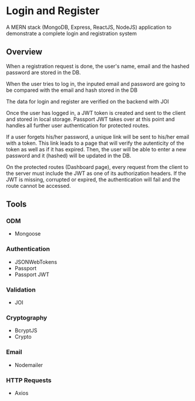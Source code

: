 # Login and Register

  A MERN stack (MongoDB, Express, ReactJS, NodeJS) application to demonstrate a complete login and registration system

## Overview
When a registration request is done, the user's name, email and the hashed password are stored in the DB.

When the user tries to log in, the inputed email and password are going to be compared with the email and hash stored in the DB

The data for login and register are verified on the backend with JOI

Once the user has logged in, a JWT token is created and sent to the client and stored in local storage. Passport JWT takes over at this point and handles all further user authentication for protected routes.

If a user forgets his/her password, a unique link will be sent to his/her email with a token. This link leads to a page that will verify the autenticity of the token as well as if it has expired.
Then, the user will be able to enter a new password and it (hashed) will be updated in the DB.

On the protected routes (Dashboard page), every request from the client to the server must include the JWT as one of its authorization headers. If the JWT is missing, corrupted or expired, the authentication will fail and the route cannot be accessed.

## Tools
### ODM
  - Mongoose

### Authentication
  - JSONWebTokens
  - Passport
  - Passport JWT

### Validation
  - JOI
  
### Cryptography
  - BcryptJS
  - Crypto
  
### Email
  - Nodemailer
  
### HTTP Requests
  - Axios
